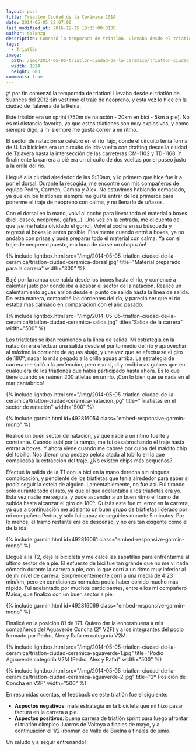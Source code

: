```yaml
---
layout: post
title: Triatlón Ciudad de la Cerámica 2014
date: 2014-05-05 22:07:00
last_modified_at: 2016-12-25 19:35:00+0100
author: dalanzg
description: Comenzó la temporada de triatlón. Llevaba desde el triatlón de Suances del 2012 sin vestirme el traje de neopreno, y esta vez lo hice en la ciudad de Talavera de la Reina.
tags:
  - Triatlón
image:
  path: /img/2014-05-05-triatlon-ciudad-de-la-ceramica/triatlon-ciudad-ceramica-natacion.jpg
  width: 1024
  height: 683
comments: true
---
```


¡Y por fin comenzó la temporada de triatlón! Llevaba desde el triatlón de Suances del 2012 sin vestirme el traje de neopreno, y esta vez lo hice en la ciudad de Talavera de la Reina.

Este triatlón era un sprint (750m de natación - 20km en bici - 5km a pie). No es mi distancia favorita, ya que estos triatlones son muy explosivos, y como siempre digo, a mí siempre me gusta correr a mi ritmo.

El sector de natación se celebró en el río Tajo, donde el circuito tenía forma de U. La bicicleta era un circuito de ida-vuelta con drafting desde la ciudad de Talavera hasta la intersección de las carreteras CM-1102 y TD-1168. Y finalmente la carrera a pié era un circuito de dos vueltas por el paseo justo a la orilla del río.

Llegué a la ciudad alrededor de las 9:30am, y lo primero que hice fue ir a por el dorsal. Durante la recogida, me encontré con mis compañeros de equipo Pedro, Carmen, Campa y Alex. No estuvimos hablando demasiado, ya que en los triatlones siempre me gusta entrar de los primeros para ponerme el traje de neopreno con calma, y no llenarlo de uñazos.

Con el dorsal en la mano, volví al coche para llevar todo el material a boxes (bici, casco, neopreno, gafas...). Una vez en la entrada, me di cuenta de que ¡se me había olvidado el gorro!. Volví al coche en su búsqueda y regresé al boxes lo antes posible. Finalmente cuando entré a boxes, ya no andaba con prisas y pude preparar todo el material con calma. Ya con el traje de neopreno puesto, era hora de darse un chapuzón!

{% include lightbox.html src="/img/2014-05-05-triatlon-ciudad-de-la-ceramica/triatlon-ciudad-ceramica-dorsal.jpg" title="Material preparado para la carrera" width="300" %}

Bajé por la rampa que había desde los boxes hasta el río, y comencé a calentar justo por donde iba a acabar el sector de la natación. Realicé un calentamiento aguas arriba desde el punto de salida hasta la línea de salida. De esta manera, comprobé las corrientes del río, y pareció ser que el río estaba más calmado en comparación con el año pasado.

{% include lightbox.html src="/img/2014-05-05-triatlon-ciudad-de-la-ceramica/triatlon-ciudad-ceramica-salida.jpg" title="Salida de la carrera" width="500" %}

Los triatletas se iban reuniendo a la línea de salida. Mi estrategia en la natación era efectuar una salida desde el punto medio del río y aprovechar al máximo la corriente de aguas abajo, y una vez que se efectuase el giro de 180º, nadar lo más pegado a la orilla aguas arriba. La estrategia de carrera me salió a la perfección, pero eso sí, di y recibí mas golpes que en cualquiera de los triatlones que había participado hasta ahora. Es lo que tiene cuando se reúnen 200 atletas en un río. ¡Con lo bien que se nada en el mar cantábrico!

{% include lightbox.html src="/img/2014-05-05-triatlon-ciudad-de-la-ceramica/triatlon-ciudad-ceramica-natacion.jpg" title="Triatletas en el sector de natación" width="500" %}

{% include garmin.html id=492816054 class="embed-responsive-garmin-mono" %}

Realicé un buen sector de natación, ya que nadé a un ritmo fuerte y constante. Cuando subí por la rampa, me fui desabrochando el traje hasta entrar a boxes. Y ahora viene cuando me cabreé por culpa del maldito chip del tobillo. Nos dieron una pedazo pelota atada al tobillo en la que complicaba la extracción del traje. ¿No existen chips más pequeños?

Efectué la salida de la T1 con la bici en la mano derecha sin ninguna complicación, y pendiente de los triatletas que tenía alrededor para saber si podía seguir la estela de alguien. Lamentablemente, no fue así. Fui tirando sólo durante todo el rato, ya que el que adelantaba a los triatletas era yo. Esta vez nadie me seguía, y pude ascender a un buen ritmo el tramo de subida hasta alcanzar el giro de 180º. Quizás este fue mi error en la carrera, ya que a continuación me adelantó un buen grupo de triatletas liderado por mi compañero Pedro, y sólo fui capaz de seguirles durante 5 minutos. Por lo menos, el tramo restante era de descenso, y no era tan exigente como el de la ida.

{% include garmin.html id=492816061 class="embed-responsive-garmin-mono" %}

Llegué a la T2, dejé la bicicleta y me calcé las zapatillas para enfrentarme al último sector de a pie. El esfuerzo de bici fue tan grande que no me vi nada cómodo durante la carrera a pie, con lo que corrí a un ritmo muy inferior al de mi nivel de carrera. Sorprendentemente corrí a una media de 4:23 min/km, pero en condiciones normales podía haber corrido mucho más rápido. Fui adelantado por muchos participantes, entre ellos mi compañero Maisa, que finalizó con un buen sector a pie.

{% include garmin.html id=492816069 class="embed-responsive-garmin-mono" %}

Finalicé en la posición 81 de 171. Quiero dar la enhorabuena a mis compañeros del Aguaverde Concha (2º V2F) y a los integrantes del podio formado por Pedro, Alex y Rafa en categoría V2M.

{% include lightbox.html src="/img/2014-05-05-triatlon-ciudad-de-la-ceramica/triatlon-ciudad-ceramica-aguaverde-1.jpg" title="Podio Aguaverde categoría V2M (Pedro, Alex y Rafa)" width="500" %}

{% include lightbox.html src="/img/2014-05-05-triatlon-ciudad-de-la-ceramica/triatlon-ciudad-ceramica-aguaverde-2.jpg" title="2º Posición de Concha en V2F" width="500" %}

En resumidas cuentas, el feedback de este triatlón fue el siguiente:

  - **Aspectos negativos**: mala estrategia en la bicicleta que mi hizo pasar factura en la carrera a pie.
  - **Aspectos positivos**: buena carrera de triatlón sprint para luego afrontar el triatlón olímpico Juarros de Voltoya a finales de mayo, y a continuación el 1/2 ironman de Valle de Buelna a finales de junio.

Un saludo y a seguir entrenando!
